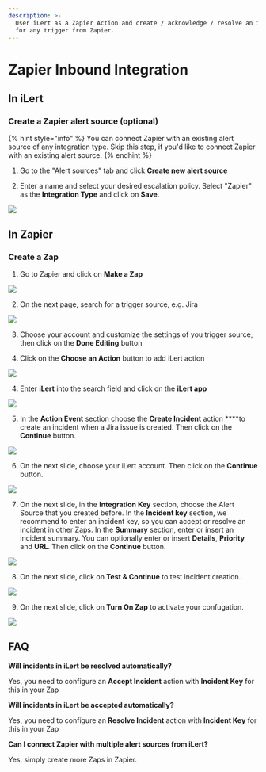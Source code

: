 ```yaml
---
description: >-
  User iLert as a Zapier Action and create / acknowledge / resolve an incident
  for any trigger from Zapier.
---
```


# Zapier Inbound Integration

## In iLert <a id="in-ilert"></a>

### Create a Zapier alert source \(optional\) <a id="create-alert-source"></a>

{% hint style="info" %}
You can connect Zapier with an existing alert source of any integration type. Skip this step, if you'd like to connect Zapier with an existing alert source.
{% endhint %}

1. Go to the "Alert sources" tab and click **Create new alert source**

2. Enter a name and select your desired escalation policy. Select "Zapier" as the **Integration Type** and click on **Save**.

![](../../.gitbook/assets/screenshot_29_10_20__16_20.png)

## In Zapier <a id="in-topdesk"></a>

### Create a Zap <a id="create-action-sequences"></a>

1. Go to Zapier and click on **Make a Zap**

![](../../.gitbook/assets/screenshot_29_10_20__16_22.png)

2. On the next page, search for a trigger source, e.g. Jira

![](../../.gitbook/assets/screenshot_29_10_20__16_35.png)

3. Choose your account and customize the settings of you trigger source, then click on the **Done Editing** button

4. Click on the **Choose an Action** button to add iLert action

![](../../.gitbook/assets/screenshot_29_10_20__16_39.png)

4. Enter **iLert** into the search field and click on the **iLert app**

![](../../.gitbook/assets/screenshot_29_10_20__16_40%20%281%29.png)

5. In the **Action Event** section choose the **Create Incident** action ****to create an incident when a Jira issue is created. Then click on the **Continue** button.

![](../../.gitbook/assets/screenshot_29_10_20__16_45.png)

6. On the next slide, choose your iLert account. Then click on the **Continue** button.

![](../../.gitbook/assets/screenshot_29_10_20__16_47.png)

7. On the next slide, in the **Integration Key** section, choose the Alert Source that you created before. In the **Incident key** section, we recommend to enter an incident key, so you can accept or resolve an incident in other Zaps. In the **Summary** section, enter or insert an incident summary. You can optionally enter or insert **Details**, **Priority** and **URL**. Then click on the **Continue** button.

![](../../.gitbook/assets/screenshot_29_10_20__23_15.png)

8. On the next slide, click on **Test & Continue** to test incident creation.

![](../../.gitbook/assets/screenshot_29_10_20__23_22.png)

9. On the next slide, click on **Turn On Zap** to activate your confugation.

![](../../.gitbook/assets/screenshot_29_10_20__23_25.png)

## FAQ <a id="faq"></a>

**Will incidents in iLert be resolved automatically?**

Yes, you need to configure an **Accept Incident** action with **Incident Key** for this in your Zap

**Will incidents in iLert be accepted automatically?**

Yes, you need to configure an **Resolve Incident** action with **Incident Key** for this in your Zap

**Can I connect Zapier with multiple alert sources from iLert?**

Yes, simply create more Zaps in Zapier.

